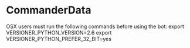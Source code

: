 CommanderData
=============

OSX users must run the following commands before using the bot:
export VERSIONER_PYTHON_VERSION=2.6
export VERSIONER_PYTHON_PREFER_32_BIT=yes
